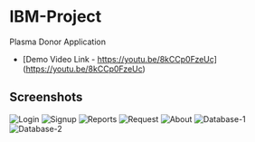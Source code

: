 # IBM-Project

Plasma Donor Application

- [Demo Video Link - https://youtu.be/8kCCp0FzeUc]
  (https://youtu.be/8kCCp0FzeUc)

## Screenshots

![Login](screenshots/login.png) ![Signup](Screenshots/signin.png)
![Reports](screenshots/reports.png)
![Request](screenshots/request.png)
![About](screenshots/about.png)
![Database-1](screenshots/db1.png)
![Database-2](screenshots/db2.png)
